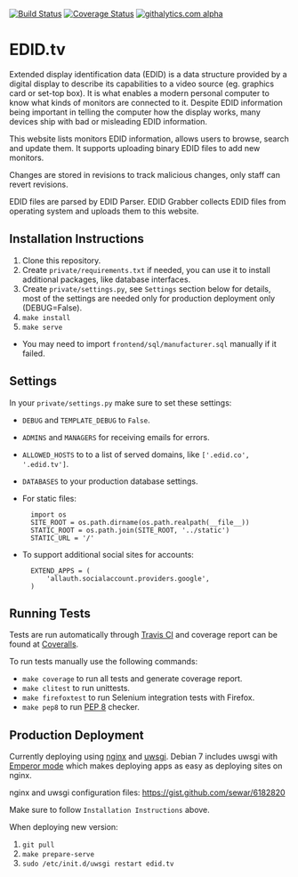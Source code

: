 [![Build Status](https://travis-ci.org/timvideos/edid.tv.png)](https://travis-ci.org/timvideos/edid.tv)
[![Coverage Status](https://coveralls.io/repos/timvideos/edid.tv/badge.png)](https://coveralls.io/r/timvideos/edid.tv)
[![githalytics.com alpha](https://cruel-carlota.pagodabox.com/3546d4188a3ed02851bd28932c1abdf3 "githalytics.com")](http://githalytics.com/timvideos/edid.tv)

EDID.tv
===============

Extended display identification data (EDID) is a data structure provided by a digital display to describe its capabilities to a video source (eg. graphics card or set-top box). It is what enables a modern personal computer to know what kinds of monitors are connected to it. Despite EDID information being important in telling the computer how the display works, many devices ship with bad or misleading EDID information.

This website lists monitors EDID information, allows users to browse, search and update them. It supports uploading binary EDID files to add new monitors.

Changes are stored in revisions to track malicious changes, only staff can revert revisions.

EDID files are parsed by EDID Parser. EDID Grabber collects EDID files from operating system and uploads them to this website.


Installation Instructions
---

1. Clone this repository.
2. Create `private/requirements.txt` if needed, you can use it to install additional packages, like database interfaces.
3. Create `private/settings.py`, see `Settings` section below for details, most of the settings are needed only for production deployment only (DEBUG=False).
4. `make install`
5. `make serve`
  * You may need to import `frontend/sql/manufacturer.sql` manually if it failed.

Settings
---

In your `private/settings.py` make sure to set these settings:

* `DEBUG` and `TEMPLATE_DEBUG` to `False`.
* `ADMINS` and `MANAGERS` for receiving emails for errors.
* `ALLOWED_HOSTS` to to a list of served domains, like `['.edid.co', '.edid.tv']`.
* `DATABASES` to your production database settings.
* For static files:

        import os
        SITE_ROOT = os.path.dirname(os.path.realpath(__file__))
        STATIC_ROOT = os.path.join(SITE_ROOT, '../static')
        STATIC_URL = '/'

* To support additional social sites for accounts:

        EXTEND_APPS = (
            'allauth.socialaccount.providers.google',
        )

Running Tests
---

Tests are run automatically through [Travis CI](https://travis-ci.org/timvideos/edid.tv) and coverage report can be found at [Coveralls](https://coveralls.io/r/timvideos/edid.tv).

To run tests manually use the following commands:
* `make coverage` to run all tests and generate coverage report.
* `make clitest` to run unittests.
* `make firefoxtest` to run Selenium integration tests with Firefox.
* `make pep8` to run [PEP 8](http://www.python.org/dev/peps/pep-0008/) checker.


Production Deployment
---

Currently deploying using [nginx](http://nginx.org) and [uwsgi](https://github.com/unbit/uwsgi/). Debian 7 includes uwsgi with [Emperor mode](http://uwsgi-docs.readthedocs.org/en/latest/Emperor.html) which makes deploying apps as easy as deploying sites on nginx.

nginx and uwsgi configuration files: https://gist.github.com/sewar/6182820

Make sure to follow `Installation Instructions` above.

When deploying new version:

1. `git pull`
1. `make prepare-serve`
2. `sudo /etc/init.d/uwsgi restart edid.tv`
